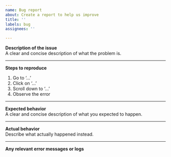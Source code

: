 ```yaml
---
name: Bug report
about: Create a report to help us improve
title: ''
labels: bug
assignees: ''

---
```


**Description of the issue**  
A clear and concise description of what the problem is.

---

**Steps to reproduce**  
1. Go to ‘…’  
2. Click on ‘…’  
3. Scroll down to ‘…’  
4. Observe the error

---

**Expected behavior**  
A clear and concise description of what you expected to happen.

---

**Actual behavior**  
Describe what actually happened instead.

---

**Any relevant error messages or logs**
